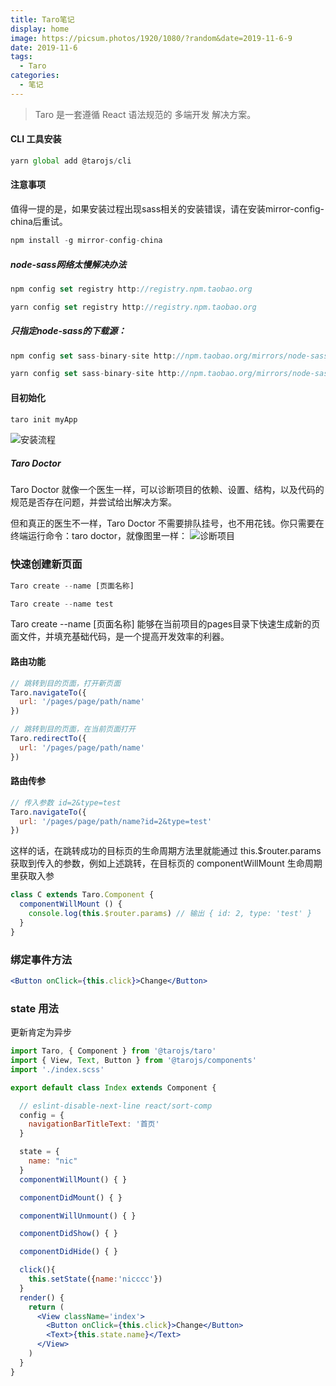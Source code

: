 ```yaml
---
title: Taro笔记
display: home
image: https://picsum.photos/1920/1080/?random&date=2019-11-6-9
date: 2019-11-6
tags: 
  - Taro
categories:
  - 笔记
--- 
```


> Taro 是一套遵循 React 语法规范的 多端开发 解决方案。

#### CLI 工具安装
``` js
yarn global add @tarojs/cli
```
#### 注意事项
值得一提的是，如果安装过程出现sass相关的安装错误，请在安装mirror-config-china后重试。
``` js
npm install -g mirror-config-china
```
##### node-sass网络太慢解决办法
``` js
npm config set registry http://registry.npm.taobao.org

yarn config set registry http://registry.npm.taobao.org
```
##### 只指定node-sass的下载源：
``` js
npm config set sass-binary-site http://npm.taobao.org/mirrors/node-sass

yarn config set sass-binary-site http://npm.taobao.org/mirrors/node-sass
```

#### 目初始化
``` js
taro init myApp
```

![安装流程](http://ww1.sinaimg.cn/large/49320207gy1g0u2e0uf8gj20vg0uw10f.jpg)

##### Taro Doctor
Taro Doctor 就像一个医生一样，可以诊断项目的依赖、设置、结构，以及代码的规范是否存在问题，并尝试给出解决方案。

但和真正的医生不一样，Taro Doctor 不需要排队挂号，也不用花钱。你只需要在终端运行命令：taro doctor，就像图里一样：
![诊断项目](https://img10.360buyimg.com/ling/jfs/t1/46613/36/5573/202581/5d357d14E6f0df7e1/fc026be7dc69dcf2.png)


### 快速创建新页面
``` js
Taro create --name [页面名称] 

Taro create --name test
```
Taro create --name [页面名称] 能够在当前项目的pages目录下快速生成新的页面文件，并填充基础代码，是一个提高开发效率的利器。

#### 路由功能

``` js
// 跳转到目的页面，打开新页面
Taro.navigateTo({
  url: '/pages/page/path/name'
})

// 跳转到目的页面，在当前页面打开
Taro.redirectTo({
  url: '/pages/page/path/name'
})
```

#### 路由传参
``` js
// 传入参数 id=2&type=test
Taro.navigateTo({
  url: '/pages/page/path/name?id=2&type=test'
})
```

这样的话，在跳转成功的目标页的生命周期方法里就能通过 this.$router.params 获取到传入的参数，例如上述跳转，在目标页的 componentWillMount 生命周期里获取入参

``` js
class C extends Taro.Component {
  componentWillMount () {
    console.log(this.$router.params) // 输出 { id: 2, type: 'test' }
  }
}
```

### 绑定事件方法
``` jsx
<Button onClick={this.click}>Change</Button>
```

### state 用法
更新肯定为异步
``` jsx
import Taro, { Component } from '@tarojs/taro'
import { View, Text, Button } from '@tarojs/components'
import './index.scss'

export default class Index extends Component {

  // eslint-disable-next-line react/sort-comp
  config = {
    navigationBarTitleText: '首页'
  }

  state = {
    name: "nic"
  }
  componentWillMount() { }

  componentDidMount() { }

  componentWillUnmount() { }

  componentDidShow() { }

  componentDidHide() { }

  click(){
    this.setState({name:'nicccc'})
  }
  render() {
    return (
      <View className='index'>
        <Button onClick={this.click}>Change</Button>
        <Text>{this.state.name}</Text>
      </View>
    )
  }
}

```





